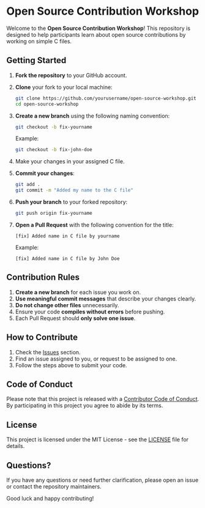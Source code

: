 # Open Source Contribution Workshop

Welcome to the **Open Source Contribution Workshop**! This repository is designed to help participants learn about open source contributions by working on simple C files.

## Getting Started

1. **Fork the repository** to your GitHub account.
2. **Clone** your fork to your local machine:
   ```bash
   git clone https://github.com/yourusername/open-source-workshop.git
   cd open-source-workshop
   ```

3. **Create a new branch** using the following naming convention:
   ```bash
   git checkout -b fix-yourname
   ```
   Example:
   ```bash
   git checkout -b fix-john-doe
   ```

4. Make your changes in your assigned C file.

5. **Commit your changes**:
   ```bash
   git add .
   git commit -m "Added my name to the C file"
   ```

6. **Push your branch** to your forked repository:
   ```bash
   git push origin fix-yourname
   ```

7. **Open a Pull Request** with the following convention for the title:
   ```
   [fix] Added name in C file by yourname
   ```
   Example:
   ```
   [fix] Added name in C file by John Doe
   ```

## Contribution Rules

1. **Create a new branch** for each issue you work on.
2. **Use meaningful commit messages** that describe your changes clearly.
3. **Do not change other files** unnecessarily.
4. Ensure your code **compiles without errors** before pushing.
5. Each Pull Request should **only solve one issue**.

## How to Contribute

1. Check the [Issues](https://github.com/SWAGDevsClub/Workshop2024/issues) section.
2. Find an issue assigned to you, or request to be assigned to one.
3. Follow the steps above to submit your code.

## Code of Conduct

Please note that this project is released with a [Contributor Code of Conduct](CODE_OF_CONDUCT.md). By participating in this project you agree to abide by its terms.

## License

This project is licensed under the MIT License - see the [LICENSE](LICENSE) file for details.

## Questions?

If you have any questions or need further clarification, please open an issue or contact the repository maintainers.

Good luck and happy contributing!
